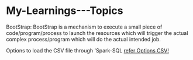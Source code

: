 # My-Learnings---Topics

BootStrap:
BootStrap is a mechanism to execute a small piece of code/program/process to launch the resources which will trigger the actual complex process/program which will do the actual intended job.

Options to load the CSV file through 'Spark-SQL [refer Options CSV!](https://github.com/lakkireddys/My-Learnings---Topics/blob/master/Options_CSV.md/)
